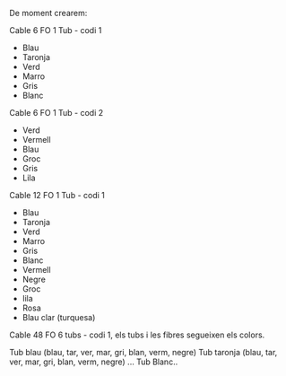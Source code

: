 De moment crearem:

Cable 6 FO 1 Tub - codi 1
- Blau
- Taronja
- Verd
- Marro
- Gris
- Blanc

Cable 6 FO 1 Tub - codi 2

- Verd
- Vermell
- Blau
- Groc
- Gris
- Lila

Cable 12 FO 1 Tub - codi 1
- Blau
- Taronja
- Verd
- Marro
- Gris
- Blanc
- Vermell
- Negre
- Groc
- lila
- Rosa
- Blau clar (turquesa)

Cable 48 FO 6 tubs - codi 1, els tubs i les fibres segueixen els colors.

Tub blau (blau, tar, ver, mar, gri, blan, verm, negre)
Tub taronja (blau, tar, ver, mar, gri, blan, verm, negre)
...
Tub Blanc..
